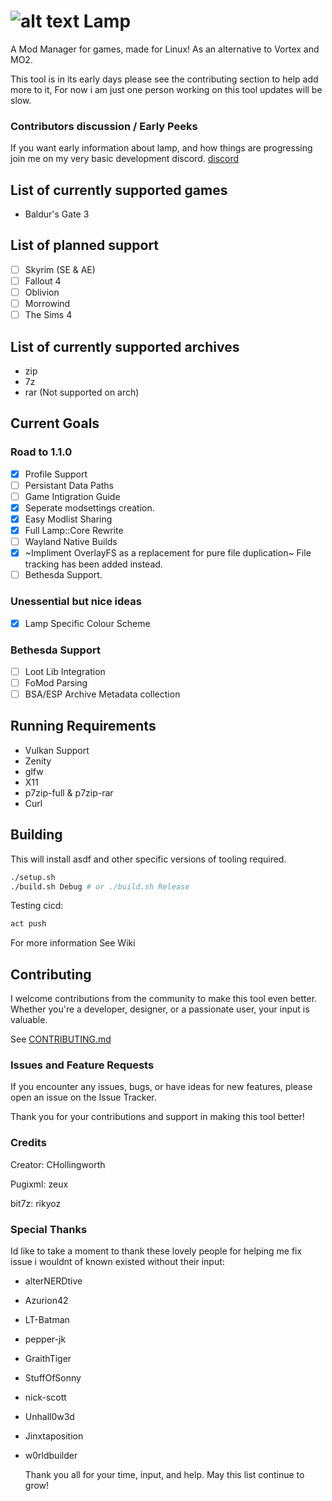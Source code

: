 
# ![alt text](https://cdn.discordapp.com/attachments/1160692058017763581/1160692177781919794/LMP-64.png?ex=653595d3&is=652320d3&hm=4febcb9e9ed7f1f31f949a3db68e4b465b23922d44f891e78a788b49bd4cb093&) Lamp 
A Mod Manager for games, made for Linux! As an alternative to Vortex and MO2.

This tool is in its early days please see the contributing section to help add more to it, 
For now i am just one person working on this tool updates will be slow.

### Contributors discussion / Early Peeks
If you want early information about lamp, and how things are progressing join me on my very basic development discord.
[discord](https://discord.gg/5macMedevy)

## List of currently supported games
- Baldur's Gate 3

## List of planned support
- [ ] Skyrim (SE & AE)
- [ ] Fallout 4
- [ ] Oblivion
- [ ] Morrowind
- [ ] The Sims 4

## List of currently supported archives
- zip
- 7z
- rar (Not supported on arch)

## Current Goals

### Road to 1.1.0
- [X] Profile Support
- [ ] Persistant Data Paths
- [ ] Game Intigration Guide
- [X] Seperate modsettings creation.
- [X] Easy Modlist Sharing
- [X] Full Lamp::Core Rewrite
- [ ] Wayland Native Builds
- [X] ~Impliment OverlayFS as a replacement for pure file duplication~ File tracking has been added instead.
- [ ] Bethesda Support.
      
### Unessential but nice ideas
- [X] Lamp Specific Colour Scheme

### Bethesda Support
- [ ] Loot Lib Integration
- [ ] FoMod Parsing
- [ ] BSA/ESP Archive Metadata collection

## Running Requirements
- Vulkan Support
- Zenity
- glfw
- X11
- p7zip-full & p7zip-rar
- Curl

## Building

This will install asdf and other specific versions of tooling required.

```sh
./setup.sh
./build.sh Debug # or ./build.sh Release
```

Testing cicd: 

```sh
act push
```

For more information See Wiki

## Contributing

I welcome contributions from the community to make this tool even better. Whether you're a developer, designer, or a passionate user, your input is valuable.

See [CONTRIBUTING.md](./CONTRIBUTING.md)

### Issues and Feature Requests

If you encounter any issues, bugs, or have ideas for new features, please open an issue on the Issue Tracker.

Thank you for your contributions and support in making this tool better!

### Credits
Creator: CHollingworth 

Pugixml: zeux

bit7z: rikyoz

### Special Thanks
Id like to take a moment to thank these lovely people for helping me fix issue i wouldnt of known existed without their input:
- alterNERDtive
- Azurion42
- LT-Batman
- pepper-jk
- GraithTiger
- StuffOfSonny
- nick-scott
- Unhall0w3d
- Jinxtaposition
- w0rldbuilder

  Thank you all for your time, input, and help. May this list continue to grow! 
